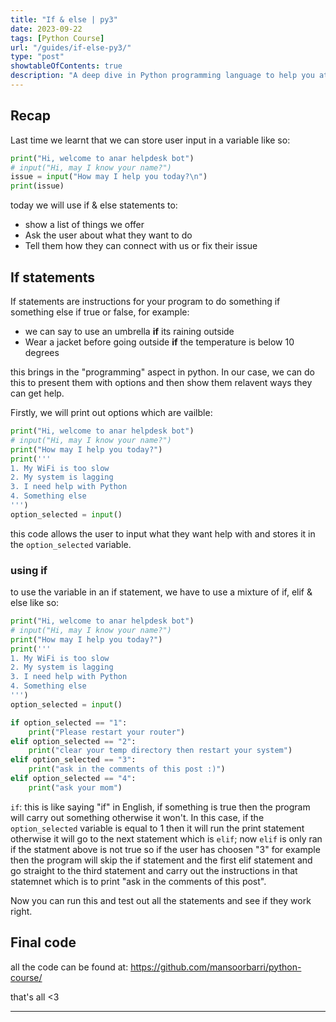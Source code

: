 ```yaml
---
title: "If & else | py3"
date: 2023-09-22
tags: [Python Course]
url: "/guides/if-else-py3/"
type: "post"
showtableOfContents: true
description: "A deep dive in Python programming language to help you at your IT journey"
---
```


## Recap
Last time we learnt that we can store user input in a variable like so: 
```python 
print("Hi, welcome to anar helpdesk bot")
# input("Hi, may I know your name?")
issue = input("How may I help you today?\n")
print(issue)
```
today we will use if & else statements to: 
- show a list of  things we offer
- Ask the user about what they want to do
- Tell them how they can connect with us or fix their issue

## If statements 
If statements are instructions for your program to do something if something else if true or false, for example:
- we can say to use an umbrella **if** its raining outside
- Wear a jacket before going outside **if** the temperature is below 10 degrees

this brings in the "programming" aspect in python. In our case, we can do this to present them with options and then show them relavent ways they can get help. 

Firstly, we will print out options which are vailble: 

```python
print("Hi, welcome to anar helpdesk bot")
# input("Hi, may I know your name?")
print("How may I help you today?")
print('''
1. My WiFi is too slow
2. My system is lagging
3. I need help with Python
4. Something else
''')
option_selected = input()
```

this code allows the user to input what they want help with and stores it in the `option_selected` variable. 

### using if 
to use the variable in an if statement, we have to use a mixture of if, elif & else like so: 
```python
print("Hi, welcome to anar helpdesk bot")
# input("Hi, may I know your name?")
print("How may I help you today?")
print('''
1. My WiFi is too slow
2. My system is lagging
3. I need help with Python
4. Something else
''')
option_selected = input()

if option_selected == "1": 
    print("Please restart your router")
elif option_selected == "2":
    print("clear your temp directory then restart your system")
elif option_selected == "3":
    print("ask in the comments of this post :)")
elif option_selected == "4": 
    print("ask your mom")
```

`if`: this is like saying "if" in English, if something is true then the program will carry out something otherwise it won't. In this case, if the `option_selected` variable is equal to 1 then it will run the print statement otherwise it will go to the next statement which is `elif`; now `elif` is only ran if the statment above is not true so if the user has choosen "3" for example then the program will skip the if statement and the first elif statement and go straight to the third statement and carry out the instructions in that statemnet which is to print "ask in the comments of this post". 

Now you can run this and test out all the statements and see if they work right. 

## Final code 
all the code can be found at: https://github.com/mansoorbarri/python-course/

that's all <3

---
